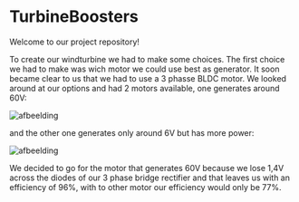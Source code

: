 # TurbineBoosters
Welcome to our project repository!

To create our windturbine we had to make some choices. The first choice we had to make was wich motor we could use best as generator.
It soon became clear to us that we had to use a 3 phasse BLDC motor.
We looked around at our options and had 2 motors available, one generates around 60V:

![afbeelding](https://user-images.githubusercontent.com/71695433/116680587-21b65a80-a9ac-11eb-83ad-507638dc10e1.png)

and the other one generates only around 6V but has more power:

![afbeelding](https://user-images.githubusercontent.com/71695433/116680641-3397fd80-a9ac-11eb-85da-1a268e85886c.png)


We decided to go for the motor that generates 60V because we lose 1,4V across the diodes of our 3 phase bridge rectifier and that leaves us with an efficiency of 96%, with to other motor our efficiency would only be 77%.
